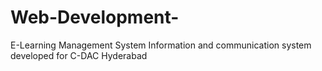 # Web-Development-
E-Learning Management System 
Information and communication system developed for C-DAC Hyderabad
